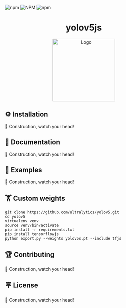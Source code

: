 ![npm](https://img.shields.io/npm/dt/yolov5js)
![NPM](https://img.shields.io/npm/l/yolov5js)
![npm](https://img.shields.io/npm/v/yolov5js)

<h1 align="center">yolov5js</h1>

<p align="center"> 
    <img width="200" src="https://yolov5js-images.s3.eu-central-1.amazonaws.com/yolov5js-logo.png" alt="Logo">
</p>

## ⚙️ Installation

🚧 Construction, watch your head!


## 📄 Documentation

🚧 Construction, watch your head!


## 🚀 Examples

🚧 Construction, watch your head!


## 🏋️ Custom weights


```console
git clone https://github.com/ultralytics/yolov5.git
cd yolov5
virtualenv venv
source venv/bin/activate
pip install -r requirements.txt
pip install tensorflowjs
python export.py --weights yolov5s.pt --include tfjs
```


## 🏆 Contributing

🚧 Construction, watch your head!


## 🪧 License

🚧 Construction, watch your head!

